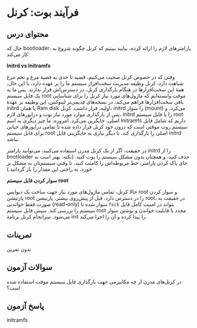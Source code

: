 # فرآیند بوت: کرنل

## محتوای درس

حال که bootloader، پارامتر‌های لازم را ارائه کرده، بیایید ببینیم که کرنل چگونه شروع به کار می‌کند:

**‏Initrd vs Initramfs**

وقتی که در خصوص کرنل صحبت می‌کنیم‌، قضیه تا حدی به قضیهٔ مرغ و تخم مرغ شباهت دارد.
کرنل وظیفه مدیریت سخت‌افزار سیستم ما را بر عهده دارد، با این حال‌، همهٔ این
سخت‌افزار‌ها در هنگام بارگذاری کرنل‌، در دسترس‌اش قرار ندارند. پس ما به یک فایل
سیستم root موقت وابسته‌ایم که ماژول‌های مورد نیاز کرنل را برای شناسایی باقی
سخت‌افزار‌ها فراهم می‌کند. در نسخه‌های قدیمی‌تر لینوکس‌، این وظیفه بر عهدهٔ initrd‎ یا
همان Ram disk اولیه‌، قرار داشت. کرنل، initrd را سوار (mount) می‌کرد، و پس از
بارگذاری موارد مورد نیاز بوت و درایور‌های لازم‌، initrd را با فایل سیستم root
اصلی‌، جایگزین می‌کرد. امروزه‌، ما چیز دیگری به اسم initramfs داریم که شامل فایل
سیستم روت موقتی است که درون خود کرنل قرار داده شده تا تمامی درایور‌های حیاتی برای
فایل سیستم root اصلی را بارگذاری کند، تا دیگر نیازی به جایگزینی فایل initrd
نباشد.

در حقیقت‌، اگر از یک کرنل مدرن استفاده می‌کنید‌، می‌توانید پارامتر initrd را از
bootloader حذف کنید‌، و همچنان بدون مشکل سیستم را بوت کنید. (نکته: بهتر است به
جای پاک کردن پارامتر‌، خط مربوطه‌اش را کامنت کنید، تا وقتی سیستم‌تان به مشکل بر
خورد‌، به راحتی این مقدار را باز گردانید.)

**سوار کردن فایل سیستم root**

حالا کرنل‌، تمامی ماژول‌های مورد نیاز جهت ساخت یک دیوایس root و سوار کردن پارتیشن
root را در دسترس دارد. قبل از پیش‌روی بیشتر‌، پارتیشن root‌، در حقیقت به صورت فقط
خواندنی (read-only) سوار شده تا `fsck` بتواند در امنیت کامل فایل سیستم را بررسی
کند. سپس فایل سیستم root مجدد با قابلیت خواندن و نوشتن سوار می‌شود. سرانجام کرنل
برنامهٔ init را پیدا کرده و آن را اجرا می‌کند.

## تمرینات

بدون تمرین

## سوالات آزمون

در کرنل‌های مدرن از چه مکانیزمی جهت بارگذاری فایل سیستم موقت استفاده شده است؟

## پاسخ آزمون

initramfs

